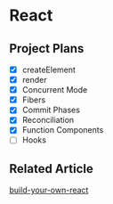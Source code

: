 # React

## Project Plans

- [x] createElement
- [x] render
- [x] Concurrent Mode
- [x] Fibers
- [x] Commit Phases
- [x] Reconciliation
- [x] Function Components
- [ ] Hooks

## Related Article

[build-your-own-react](https://pomb.us/build-your-own-react/)
